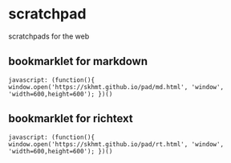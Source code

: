 # scratchpad
scratchpads for the web

## bookmarklet for markdown

`javascript: (function(){ window.open('https://skhmt.github.io/pad/md.html', 'window', 'width=600,height=600'); })()`

## bookmarklet for richtext

`javascript: (function(){ window.open('https://skhmt.github.io/pad/rt.html', 'window', 'width=600,height=600'); })()`